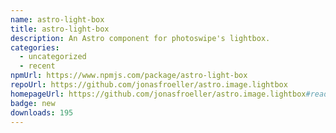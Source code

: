 ```yaml
---
name: astro-light-box
title: astro-light-box
description: An Astro component for photoswipe's lightbox.
categories:
  - uncategorized
  - recent
npmUrl: https://www.npmjs.com/package/astro-light-box
repoUrl: https://github.com/jonasfroeller/astro.image.lightbox
homepageUrl: https://github.com/jonasfroeller/astro.image.lightbox#readme
badge: new
downloads: 195
---
```

